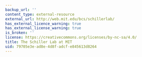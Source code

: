 ```yaml
---
backup_url: ''
content_type: external-resource
external_url: http://web.mit.edu/bcs/schillerlab/
has_external_licence_warning: true
has_external_license_warning: true
is_broken: ''
license: https://creativecommons.org/licenses/by-nc-sa/4.0/
title: The Schiller Lab at MIT
uid: 79705e3e-ad8e-4d8f-adcf-e845613d8264
---
```

